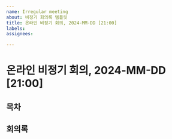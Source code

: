 ```yaml
---
name: Irregular meeting
about: 비정기 회의록 템플릿
title: 온라인 비정기 회의, 2024-MM-DD [21:00]
labels: 
assignees: 

---
```


# 온라인 비정기 회의, 2024-MM-DD [21:00]

## 목차

## 회의록
